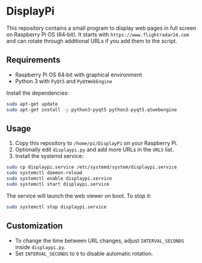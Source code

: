 # DisplayPi

This repository contains a small program to display web pages in full screen on Raspberry Pi OS (64‑bit). It starts with `https://www.flightradar24.com` and can rotate through additional URLs if you add them to the script.

## Requirements
- Raspberry Pi OS 64‑bit with graphical environment
- Python 3 with `PyQt5` and `PyQtWebEngine`

Install the dependencies:
```bash
sudo apt-get update
sudo apt-get install -y python3-pyqt5 python3-pyqt5.qtwebengine
```

## Usage
1. Copy this repository to `/home/pi/DisplayPi` on your Raspberry Pi.
2. Optionally edit `displaypi.py` and add more URLs in the `URLS` list.
3. Install the systemd service:

```bash
sudo cp displaypi.service /etc/systemd/system/displaypi.service
sudo systemctl daemon-reload
sudo systemctl enable displaypi.service
sudo systemctl start displaypi.service
```

The service will launch the web viewer on boot. To stop it:

```bash
sudo systemctl stop displaypi.service
```

## Customization
- To change the time between URL changes, adjust `INTERVAL_SECONDS` inside `displaypi.py`.
- Set `INTERVAL_SECONDS` to `0` to disable automatic rotation.
